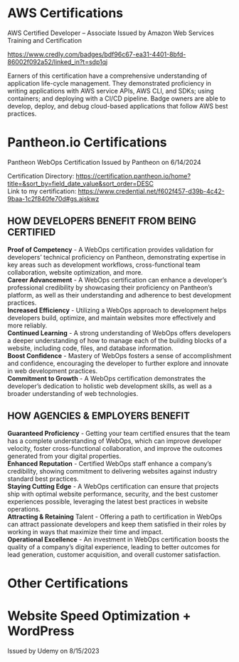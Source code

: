 # AWS Certifications

AWS Certified Developer – Associate
Issued by Amazon Web Services Training and Certification

https://www.credly.com/badges/bdf96c67-ea31-4401-8bfd-86002f092a52/linked_in?t=sdp1qj

Earners of this certification have a comprehensive understanding of application life-cycle management. 
They demonstrated proficiency in writing applications with AWS service APIs, AWS CLI, and SDKs; using containers; 
and deploying with a CI/CD pipeline. Badge owners are able to develop, deploy, and debug cloud-based applications 
that follow AWS best practices.


# Pantheon.io Certifications

Pantheon WebOps Certification
Issued by Pantheon on 6/14/2024

Certification Directory: https://certification.pantheon.io/home?title=&sort_by=field_date_value&sort_order=DESC <br/>
Link to my certification: https://www.credential.net/f602f457-d39b-4c42-9baa-1c2f840fe70d#gs.ajskwz

## HOW DEVELOPERS BENEFIT FROM BEING CERTIFIED
**Proof of Competency** - A WebOps certification provides validation for developers’ technical proficiency on Pantheon, demonstrating expertise in key areas such as development workflows, cross-functional team collaboration, website optimization, and more.<br/>
**Career Advancement** - A WebOps certification can enhance a developer’s professional credibility by showcasing their proficiency on Pantheon’s platform, as well as their understanding and adherence to best development practices.<br/>
**Increased Efficiency** - Utilizing a WebOps approach to development helps developers build, optimize, and maintain websites more effectively and more reliably.<br/>
**Continued Learning** - A strong understanding of WebOps offers developers a deeper understanding of how to manage each of the building blocks of a website, including code, files, and database information.<br/>
**Boost Confidence** - Mastery of WebOps fosters a sense of accomplishment and confidence, encouraging the developer to further explore and innovate in web development practices.<br/>
**Commitment to Growth** - A WebOps certification demonstrates the developer’s dedication to holistic web development skills, as well as a broader understanding of web technologies.

## HOW AGENCIES & EMPLOYERS BENEFIT
**Guaranteed Proficiency** - Getting your team certified ensures that the team has a complete understanding of WebOps, which can improve developer velocity, foster cross-functional collaboration, and improve the outcomes generated from your digital properties.<br/>
**Enhanced Reputation** - Certified WebOps staff enhance a company’s credibility, showing commitment to delivering websites against industry standard best practices.<br/>
**Staying Cutting Edge** - A WebOps certification can ensure that projects ship with optimal website performance, security, and the best customer experiences possible, leveraging the latest best practices in website operations.<br/>
**Attracting & Retaining** Talent - Offering a path to certification in WebOps can attract passionate developers and keep them satisfied in their roles by working in ways that maximize their time and impact.<br/>
**Operational Excellence** - An investment in WebOps certification boosts the quality of a company’s digital experience, leading to better outcomes for lead generation, customer acquisition, and overall customer satisfaction.<br/>


# Other Certifications

# Website Speed Optimization + WordPress
Issued by Udemy on 8/15/2023

